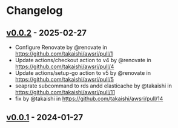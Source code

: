 # Changelog

## [v0.0.2](https://github.com/takaishi/awsri/compare/v0.0.1...v0.0.2) - 2025-02-27
- Configure Renovate by @renovate in https://github.com/takaishi/awsri/pull/1
- Update actions/checkout action to v4 by @renovate in https://github.com/takaishi/awsri/pull/4
- Update actions/setup-go action to v5 by @renovate in https://github.com/takaishi/awsri/pull/5
- seaprate subcommand to rds andd elasticache by @takaishi in https://github.com/takaishi/awsri/pull/11
- fix by @takaishi in https://github.com/takaishi/awsri/pull/14

## [v0.0.1](https://github.com/takaishi/awsri/commits/v0.0.1) - 2024-01-27
